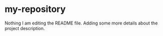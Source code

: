 # my-repository
Nothing
I am editing the README file. Adding some more details about the project description.
